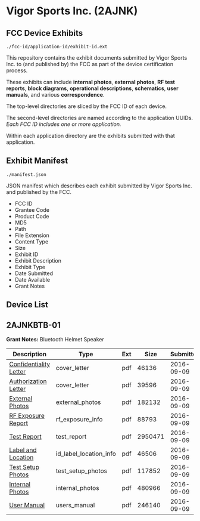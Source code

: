 # Vigor Sports Inc. (2AJNK)
## FCC Device Exhibits

```
./fcc-id/application-id/exhibit-id.ext
```

This repository contains the exhibit documents submitted by Vigor Sports Inc. to (and published by) the FCC as part of the device certification process.

These exhibits can include **internal photos**, **external photos**, **RF test reports**, **block diagrams**, **operational descriptions**, **schematics**, **user manuals**, and various **correspondence**.

The top-level directories are sliced by the FCC ID of each device.

The second-level directories are named according to the application UUIDs. *Each FCC ID includes one or more application.*

Within each application directory are the exhibits submitted with that application. 

## Exhibit Manifest

```
./manifest.json
```

JSON manifest which describes each exhibit submitted by Vigor Sports Inc. and published by the FCC.

- FCC ID
- Grantee Code
- Product Code
- MD5
- Path
- File Extension
- Content Type
- Size
- Exhibit ID
- Exhibit Description
- Exhibit Type
- Date Submitted
- Date Available
- Grant Notes

## Device List
## 2AJNKBTB-01
**Grant Notes:** Bluetooth Helmet Speaker

| Description | Type | Ext | Size | Submitted | Available |
| ----------- | ---- | --- | ---- | --------- | --------- |
| [Confidentiality Letter](2AJNKBTB-01/c8ca550e66b1ff7e64e07bc37c8549ae/3129850.pdf) | cover_letter | pdf | 46136 | 2016-09-09 | 2016-09-09 |
| [Authorization Letter](2AJNKBTB-01/c8ca550e66b1ff7e64e07bc37c8549ae/3129851.pdf) | cover_letter | pdf | 39596 | 2016-09-09 | 2016-09-09 |
| [External Photos](2AJNKBTB-01/c8ca550e66b1ff7e64e07bc37c8549ae/3129852.pdf) | external_photos | pdf | 182132 | 2016-09-09 | 2016-09-09 |
| [RF Exposure Report](2AJNKBTB-01/c8ca550e66b1ff7e64e07bc37c8549ae/3129856.pdf) | rf_exposure_info | pdf | 88793 | 2016-09-09 | 2016-09-09 |
| [Test Report](2AJNKBTB-01/c8ca550e66b1ff7e64e07bc37c8549ae/3129857.pdf) | test_report | pdf | 2950471 | 2016-09-09 | 2016-09-09 |
| [Label and Location](2AJNKBTB-01/c8ca550e66b1ff7e64e07bc37c8549ae/3129855.pdf) | id_label_location_info | pdf | 46506 | 2016-09-09 | 2016-09-09 |
| [Test Setup Photos](2AJNKBTB-01/c8ca550e66b1ff7e64e07bc37c8549ae/3129853.pdf) | test_setup_photos | pdf | 117852 | 2016-09-09 | 2016-09-09 |
| [Internal Photos](2AJNKBTB-01/c8ca550e66b1ff7e64e07bc37c8549ae/3129854.pdf) | internal_photos | pdf | 480966 | 2016-09-09 | 2016-09-09 |
| [User Manual](2AJNKBTB-01/c8ca550e66b1ff7e64e07bc37c8549ae/3129909.pdf) | users_manual | pdf | 246140 | 2016-09-09 | 2016-09-09 |
